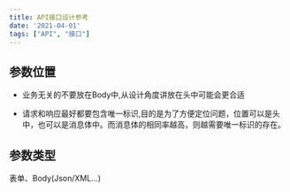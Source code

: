 ```yaml
---
title: API接口设计参考
date: '2021-04-01'
tags: ["API", "接口"]
---
```


## 参数位置

- 业务无关的不要放在Body中,从设计角度讲放在头中可能会更合适

- 请求和响应最好都要包含唯一标识,目的是为了方便定位问题，位置可以是头中，也可以是消息体中。而消息体的相同率越高，则越需要唯一标识的存在。

## 参数类型

表单、Body(Json/XML...)

